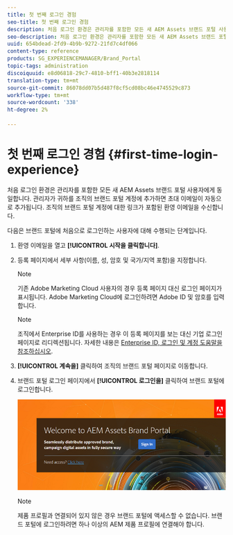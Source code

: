 ```yaml
---
title: 첫 번째 로그인 경험
seo-title: 첫 번째 로그인 경험
description: 처음 로그인 환경은 관리자를 포함한 모든 새 AEM Assets 브랜드 포털 사용자에게 동일합니다. 관리자가 귀하를 조직의 브랜드 포털 계정에 추가하면 초대 이메일이 자동으로 추가됩니다. 조직의 브랜드 포털 계정에 대한 링크가 포함된 환영 이메일을 수신합니다.
seo-description: 처음 로그인 환경은 관리자를 포함한 모든 새 AEM Assets 브랜드 포털 사용자에게 동일합니다. 관리자가 귀하를 조직의 브랜드 포털 계정에 추가하면 초대 이메일이 자동으로 추가됩니다. 조직의 브랜드 포털 계정에 대한 링크가 포함된 환영 이메일을 수신합니다.
uuid: 654bdead-2fd9-4b9b-9272-21fd7c4df066
content-type: reference
products: SG_EXPERIENCEMANAGER/Brand_Portal
topic-tags: administration
discoiquuid: e8d06818-29c7-4810-bff1-40b3e2818114
translation-type: tm+mt
source-git-commit: 86078dd07b5d487f8cf5cd08bc46e4745529c873
workflow-type: tm+mt
source-wordcount: '338'
ht-degree: 2%

---
```



# 첫 번째 로그인 경험 {#first-time-login-experience}

처음 로그인 환경은 관리자를 포함한 모든 새 AEM Assets 브랜드 포털 사용자에게 동일합니다. 관리자가 귀하를 조직의 브랜드 포털 계정에 추가하면 초대 이메일이 자동으로 추가됩니다. 조직의 브랜드 포털 계정에 대한 링크가 포함된 환영 이메일을 수신합니다.

다음은 브랜드 포털에 처음으로 로그인하는 사용자에 대해 수행되는 단계입니다.

1. 환영 이메일을 열고 **[!UICONTROL 시작을 클릭합니다]**.

1. 등록 페이지에서 세부 사항(이름, 성, 암호 및 국가/지역 포함)을 지정합니다.
   >[!NOTE]
   >
   >기존 Adobe Marketing Cloud 사용자의 경우 등록 페이지 대신 로그인 페이지가 표시됩니다. Adobe Marketing Cloud에 로그인하려면 Adobe ID 및 암호를 입력합니다.

   >[!NOTE]
   >
   >조직에서 Enterprise ID를 사용하는 경우 이 등록 페이지를 보는 대신 기업 로그인 페이지로 리디렉션됩니다. 자세한 내용은 [Enterprise ID, 로그인 및 계정 도움말을 참조하십시오](https://helpx.adobe.com/in/enterprise/kb/enterprise-id-faq.html).

1. **[!UICONTROL 계속을]** 클릭하여 조직의 브랜드 포털 페이지로 이동합니다.
1. 브랜드 포털 로그인 페이지에서 **[!UICONTROL 로그인을]** 클릭하여 브랜드 포털에 로그인합니다.

   ![브랜드 포털 로그인 페이지](assets/signin-onboarding.png)

   >[!NOTE]
   >
   >제품 프로필과 연결되어 있지 않은 경우 브랜드 포털에 액세스할 수 없습니다. 브랜드 포털에 로그인하려면 하나 이상의 AEM 제품 프로필에 연결해야 합니다.
